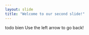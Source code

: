 ```yaml
---
layout: slide
title: "Welcome to our second slide!"
---
```

todo bien
Use the left arrow to go back!

